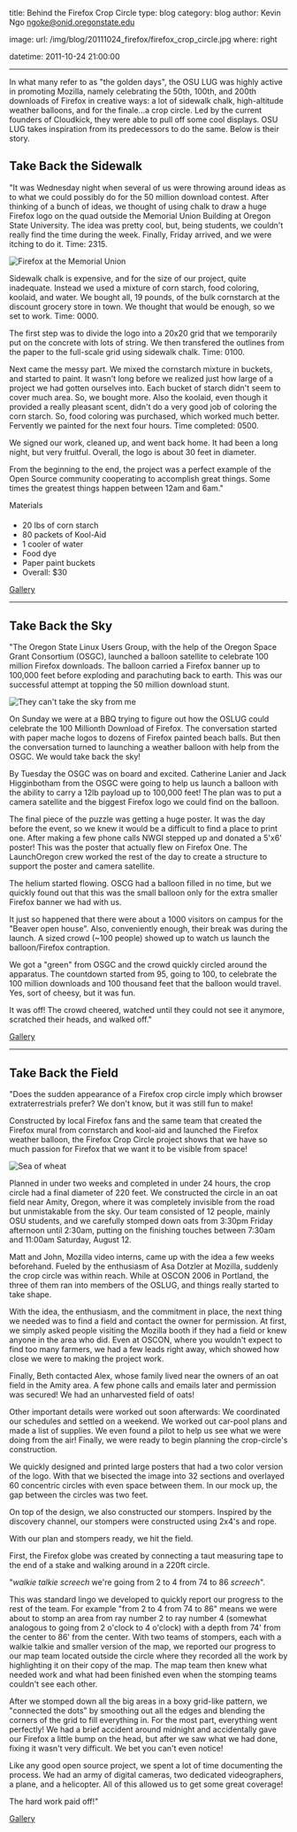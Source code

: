 title: Behind the Firefox Crop Circle
type: blog
category: blog
author: Kevin Ngo <ngoke@onid.oregonstate.edu>

image:
    url: /img/blog/20111024_firefox/firefox_crop_circle.jpg
    where: right

datetime: 2011-10-24 21:00:00

---

In what many refer to as "the golden days", the OSU LUG was highly active in
promoting Mozilla, namely celebrating the 50th, 100th, and 200th downloads of
Firefox in creative ways: a lot of sidewalk chalk, high-altitude weather
balloons, and for the finale...a crop circle. Led by the current founders of
Cloudkick, they were able to pull off some cool displays. OSU LUG takes
inspiration from its predecessors to do the same. Below is their story.

Take Back the Sidewalk
----------------------

"It was Wednesday night when several of us were throwing around
ideas as to what we could possibly do for the 50 million download contest.
After thinking of a bunch of ideas, we thought of using chalk to draw a huge
Firefox logo on the quad outside the Memorial Union Building at Oregon State
University. The idea was pretty cool, but, being students, we couldn't really
find the time during the week. Finally, Friday arrived, and we were itching to
do it. Time: 2315.

![Firefox at the Memorial Union](/img/blog/20111024_firefox/sidewalk.jpg)

Sidewalk chalk is expensive, and for the size of our project, quite inadequate.
Instead we used a mixture of corn starch, food coloring, koolaid, and water. We
bought all, 19 pounds, of the bulk cornstarch at the discount grocery store in
town. We thought that would be enough, so we set to work. Time: 0000.

The first step was to divide the logo into a 20x20 grid that we temporarily put
on the concrete with lots of string. We then transfered the outlines from the
paper to the full-scale grid using sidewalk chalk. Time: 0100.

Next came the messy part. We mixed the cornstarch mixture in buckets, and
started to paint. It wasn't long before we realized just how large of a project
we had gotten ourselves into. Each bucket of starch didn't seem to cover much
area. So, we bought more. Also the koolaid, even though it provided a really
pleasant scent, didn't do a very good job of coloring the corn starch. So, food
coloring was purchased, which worked much better. Fervently we painted for the
next four hours. Time completed: 0500.

We signed our work, cleaned up, and went back home. It had been a long night,
but very fruitful. Overall, the logo is about 30 feet in diameter.

From the beginning to the end, the project was a perfect example of the Open
Source community cooperating to accomplish great things. Some times the
greatest things happen between 12am and 6am."

Materials
####
- 20 lbs of corn starch
- 80 packets of Kool-Aid
- 1 cooler of water
- Food dye
- Paper paint buckets
- Overall: $30

[Gallery][sidewalk]

<hr>

Take Back the Sky
-----------------

"The Oregon State Linux Users Group, with the help of the Oregon Space Grant
Consortium (OSGC), launched a balloon satellite to celebrate 100 million
Firefox downloads. The balloon carried a Firefox banner up to 100,000 feet
before exploding and parachuting back to earth. This was our successful attempt
at topping the 50 million download stunt.

![They can't take the sky from me](/img/blog/20111024_firefox/balloon.jpg)

On Sunday we were at a BBQ trying to figure out how the OSLUG could celebrate
the 100 Millionth Download of Firefox. The conversation started with paper
mache logos to dozens of Firefox painted beach balls. But then the conversation
turned to launching a weather balloon with help from the OSGC. We would take
back the sky!

By Tuesday the OSGC was on board and excited. Catherine Lanier and Jack
Higginbotham from the OSGC were going to help us launch a balloon with the
ability to carry a 12lb payload up to 100,000 feet! The plan was to put a
camera satellite and the biggest Firefox logo we could find on the balloon.

The final piece of the puzzle was getting a huge poster. It was the day before
the event, so we knew it would be a difficult to find a place to print one.
After making a few phone calls NWGI stepped up and donated a 5'x6' poster! This
was the poster that actually flew on Firefox One. The LaunchOregon crew worked
the rest of the day to create a structure to support the poster and camera
satellite.

The helium started flowing. OSCG had a balloon filled in no time, but we
quickly found out that this was the small balloon only for the extra smaller
Firefox banner we had with us.

It just so happened that there were about a 1000 visitors on campus for the
"Beaver open house". Also, conveniently enough, their break was during the
launch. A sized crowd (~100 people) showed up to watch us launch the
balloon/Firefox contraption.

We got a "green" from OSGC and the crowd quickly circled around the apparatus.
The countdown started from 95, going to 100, to celebrate the 100 million
downloads and 100 thousand feet that the balloon would travel. Yes, sort of
cheesy, but it was fun.

It was off! The crowd cheered, watched until they could not see it anymore,
scratched their heads, and walked off."

[Gallery][balloon]

<hr>

Take Back the Field
-------------------

"Does the sudden appearance of a Firefox crop circle imply
which browser extraterrestrials prefer? We don't know, but it was still fun to
make!

Constructed by local Firefox fans and the same team that created the Firefox
mural from cornstarch and kool-aid and launched the Firefox weather balloon,
the Firefox Crop Circle project shows that we have so much passion for Firefox
that we want it to be visible from space!

![Sea of wheat](/img/blog/20111024_firefox/field.jpg)

Planned in under two weeks and completed in under 24 hours, the crop circle had
a final diameter of 220 feet. We constructed the circle in an oat field near
Amity, Oregon, where it was completely invisible from the road but unmistakable
from the sky. Our team consisted of 12 people, mainly OSU students, and we
carefully stomped down oats from 3:30pm Friday afternoon until 2:30am, putting
on the finishing touches between 7:30am and 11:00am Saturday, August 12.

Matt and John, Mozilla video interns, came up with the idea a few weeks
beforehand. Fueled by the enthusiasm of Asa Dotzler at Mozilla, suddenly the
crop circle was within reach. While at OSCON 2006 in Portland, the three of
them ran into members of the OSLUG, and things really started to take shape.

With the idea, the enthusiasm, and the commitment in place, the next thing we
needed was to find a field and contact the owner for permission. At first, we
simply asked people visiting the Mozilla booth if they had a field or knew
anyone in the area who did. Even at OSCON, where you wouldn't expect to find
too many farmers, we had a few leads right away, which showed how close we were
to making the project work.

Finally, Beth contacted Alex, whose family lived near the owners of an oat
field in the Amity area. A few phone calls and emails later and permission was
secured! We had an unharvested field of oats!

Other important details were worked out soon afterwards: We coordinated our
schedules and settled on a weekend. We worked out car-pool plans and made a
list of supplies. We even found a pilot to help us see what we were doing from
the air! Finally, we were ready to begin planning the crop-circle's
construction.

We quickly designed and printed large posters that had a two color version of
the logo. With that we bisected the image into 32 sections and overlayed 60
concentric circles with even space between them. In our mock up, the gap
between the circles was two feet.

On top of the design, we also constructed our stompers. Inspired by the
discovery channel, our stompers were constructed using 2x4's and rope.

With our plan and stompers ready, we hit the field.

First, the Firefox globe was created by connecting a taut measuring tape to the end of a stake and walking around in a 220ft circle.

"*walkie talkie screech* we're going from 2 to 4 from 74 to 86 *screech*".

This was standard lingo we developed to quickly report our progress to the rest
of the team. For example "from 2 to 4 from 74 to 86" means we were about to
stomp an area from ray number 2 to ray number 4 (somewhat analogous to going
from 2 o'clock to 4 o'clock) with a depth from 74' from the center to 86' from
the center. With two teams of stompers, each with a walkie talkie and smaller
version of the map, we reported our progress to our map team located outside
the circle where they recorded all the work by highlighting it on their copy of
the map. The map team then knew what needed work and what had been finished
even when the stomping teams couldn't see each other.

After we stomped down all the big areas in a boxy grid-like pattern, we
"connected the dots" by smoothing out all the edges and blending the corners of
the grid to fill everything in. For the most part, everything went perfectly!
We had a brief accident around midnight and accidentally gave our Firefox a
little bump on the head, but after we saw what we had done, fixing it wasn't
very difficult. We bet you can't even notice!

Like any good open source project, we spent a lot of time documenting the
process. We had an army of digital cameras, two dedicated videographers, a
plane, and a helicopter. All of this allowed us to get some great coverage!

The hard work paid off!"

[Gallery][field]

[sidewalk]:http://firefoxcropcircle.com/gallery/main.php?g2_itemId=2442
[balloon]:http://firefoxcropcircle.com/gallery/firefox-one/
[field]:http://firefoxcropcircle.com/gallery/firefox-crop-circle
